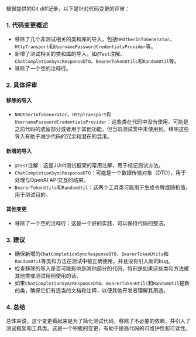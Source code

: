 根据提供的Git diff记录，以下是针对代码变更的评审：

### 1. 代码变更概述
- 移除了几个非测试相关的类和库的导入，包括`NHOtherInfoGenerator`、`HttpTransport`和`UsernamePasswordCredentialsProvider`等。
- 新增了测试相关的类和库的导入，如`@Test`注解、`ChatCompletionSyncResponseDTO`、`BearerTokenUtils`和`RandomUtil`等。
- 移除了一个空的注释行。

### 2. 具体评审

#### 移除的导入
- `NHOtherInfoGenerator`、`HttpTransport`和`UsernamePasswordCredentialsProvider`：这些类在代码中没有使用，可能是之前代码的遗留部分或者用于其他功能，但当前测试类中未使用到。移除这些导入有助于减少代码的冗余和潜在的混淆。

#### 新增的导入
- `@Test`注解：这是JUnit测试框架的常用注解，用于标记测试方法。
- `ChatCompletionSyncResponseDTO`：可能是一个数据传输对象（DTO），用于处理与OpenAI API交互的结果。
- `BearerTokenUtils`和`RandomUtil`：这两个工具类可能用于生成令牌或随机值，用于测试目的。

#### 其他变更
- 移除了一个空的注释行：这是一个好的实践，可以保持代码的整洁。

### 3. 建议
- 确保新增的`ChatCompletionSyncResponseDTO`、`BearerTokenUtils`和`RandomUtil`等类和方法在测试中被正确使用，并且没有引入新的bug。
- 检查移除的导入是否可能影响到其他部分的代码，特别是如果这些类和方法被其他类或测试用例使用的话。
- 如果`ChatCompletionSyncResponseDTO`、`BearerTokenUtils`和`RandomUtil`是新的类，确保它们有适当的文档和注释，以便其他开发者理解其用途。

### 4. 总结
总体来说，这个变更看起来是为了简化测试代码，移除了不必要的依赖，并引入了测试框架和工具类。这是一个积极的变更，有助于提高代码的可维护性和可读性。